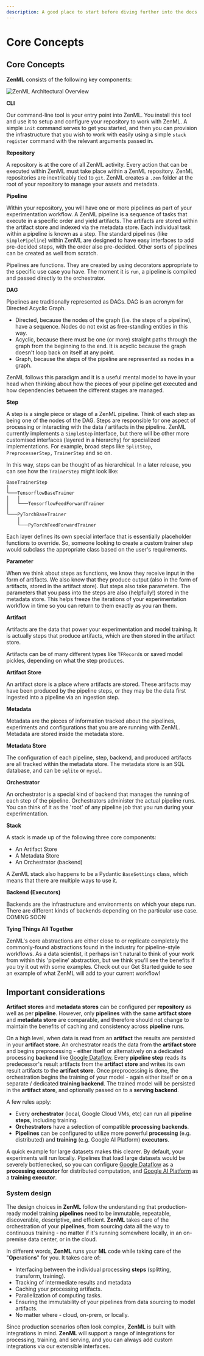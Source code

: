 ```yaml
---
description: A good place to start before diving further into the docs.
---
```


# Core Concepts

## Core Concepts

**ZenML** consists of the following key components:

![ZenML Architectural Overview](.gitbook/assets/Architecture_Diagram.png)

**CLI**

Our command-line tool is your entry point into ZenML. You install this tool and use it to setup and configure your repository to work with ZenML. A simple `init` command serves to get you started, and then you can provision the infrastructure that you wish to work with easily using a simple `stack register` command with the relevant arguments passed in.

**Repository**

A repository is at the core of all ZenML activity. Every action that can be executed within ZenML must take place within a ZenML repository. ZenML repositories are inextricably tied to `git`. ZenML creates a `.zen` folder at the root of your repository to manage your assets and metadata.

**Pipeline**

Within your repository, you will have one or more pipelines as part of your experimentation workflow. A ZenML pipeline is a sequence of tasks that execute in a specific order and yield artifacts. The artifacts are stored within the artifact store and indexed via the metadata store. Each individual task within a pipeline is known as a step. The standard pipelines \(like `SimplePipeline`\) within ZenML are designed to have easy interfaces to add pre-decided steps, with the order also pre-decided. Other sorts of pipelines can be created as well from scratch.

Pipelines are functions. They are created by using decorators appropriate to the specific use case you have. The moment it is `run`, a pipeline is compiled and passed directly to the orchestrator.

**DAG**

Pipelines are traditionally represented as DAGs. DAG is an acronym for Directed Acyclic Graph.

* Directed, because the nodes of the graph \(i.e. the steps of a pipeline\), have a sequence. Nodes do not exist as free-standing entities in this way.
* Acyclic, because there must be one \(or more\) straight paths through the graph from the beginning to the end. It is acyclic because the graph doesn't loop back on itself at any point.
* Graph, because the steps of the pipeline are represented as nodes in a graph.

ZenML follows this paradigm and it is a useful mental model to have in your head when thinking about how the pieces of your pipeline get executed and how dependencies between the different stages are managed.

**Step**

A step is a single piece or stage of a ZenML pipeline. Think of each step as being one of the nodes of the DAG. Steps are responsible for one aspect of processing or interacting with the data / artifacts in the pipeline. ZenML currently implements a `SimpleStep` interface, but there will be other more customised interfaces \(layered in a hierarchy\) for specialized implementations. For example, broad steps like `SplitStep`, `PreprocesserStep,` `TrainerStep` and so on.

In this way, steps can be thought of as hierarchical. In a later release, you can see how the `TrainerStep` might look like:

```text
BaseTrainerStep
│
└───TensorflowBaseTrainer
│   │
│   └───TensorflowFeedForwardTrainer
│
└───PyTorchBaseTrainer
    │
    └───PyTorchFeedForwardTrainer
```

Each layer defines its own special interface that is essentially placeholder functions to override. So, someone looking to create a custom trainer step would subclass the appropriate class based on the user's requirements.

**Parameter**

When we think about steps as functions, we know they receive input in the form of artifacts. We also know that they produce output \(also in the form of artifacts, stored in the artifact store\). But steps also take parameters. The parameters that you pass into the steps are also \(helpfully!\) stored in the metadata store. This helps freeze the iterations of your experimentation workflow in time so you can return to them exactly as you ran them.

**Artifact**

Artifacts are the data that power your experimentation and model training. It is actually steps that produce artifacts, which are then stored in the artifact store.

Artifacts can be of many different types like `TFRecord`s or saved model pickles, depending on what the step produces.

**Artifact Store**

An artifact store is a place where artifacts are stored. These artifacts may have been produced by the pipeline steps, or they may be the data first ingested into a pipeline via an ingestion step.

**Metadata**

Metadata are the pieces of information tracked about the pipelines, experiments and configurations that you are are running with ZenML. Metadata are stored inside the metadata store.

**Metadata Store**

The configuration of each pipeline, step, backend, and produced artifacts are all tracked within the metadata store. The metadata store is an SQL database, and can be `sqlite` or `mysql`.

**Orchestrator**

An orchestrator is a special kind of backend that manages the running of each step of the pipeline. Orchestrators administer the actual pipeline runs. You can think of it as the 'root' of any pipeline job that you run during your experimentation.

**Stack**

A stack is made up of the following three core components:

* An Artifact Store
* A Metadata Store
* An Orchestrator \(backend\)

A ZenML stack also happens to be a Pydantic `BaseSettings` class, which means that there are multiple ways to use it.

**Backend \(Executors\)**

Backends are the infrastructure and environments on which your steps run. There are different kinds of backends depending on the particular use case. COMING SOON

**Tying Things All Together**

ZenML's core abstractions are either close to or replicate completely the commonly-found abstractions found in the industry for pipeline-style workflows. As a data scientist, it perhaps isn't natural to think of your work from within this 'pipeline' abstraction, but we think you'll see the benefits if you try it out with some examples. Check out our Get Started guide to see an example of what ZenML will add to your current workflow!

## Important considerations

**Artifact stores** and **metadata stores** can be configured per **repository** as well as per **pipeline**. However, only **pipelines** with the same **artifact store** and **metadata store** are comparable, and therefore should not change to maintain the benefits of caching and consistency across **pipeline** runs.

On a high level, when data is read from an **artifact** the results are persisted in your **artifact store**. An orchestrator reads the data from the **artifact store** and begins preprocessing - either itself or alternatively on a dedicated processing **backend** like [Google Dataflow](https://cloud.google.com/dataflow). Every **pipeline step** reads its predecessor's result artifacts from the **artifact store** and writes its own result artifacts to the **artifact store**. Once preprocessing is done, the orchestration begins the training of your model - again either itself or on a separate / dedicated **training backend**. The trained model will be persisted in the **artifact store**, and optionally passed on to a **serving backend**.

A few rules apply:

* Every **orchestrator** \(local, Google Cloud VMs, etc\) can run all **pipeline steps**, including training.
* **Orchestrators** have a selection of compatible **processing backends**.
* **Pipelines** can be configured to utilize more powerful **processing** \(e.g. distributed\) and **training** \(e.g. Google AI Platform\) **executors**.

A quick example for large datasets makes this clearer. By default, your experiments will run locally. Pipelines that load large datasets would be severely bottlenecked, so you can configure [Google Dataflow](https://cloud.google.com/dataflow) as a **processing executor** for distributed computation, and [Google AI Platform](https://cloud.google.com/ai-platform) as a **training executor**.

### System design

The design choices in **ZenML** follow the understanding that production-ready model training **pipelines** need to be immutable, repeatable, discoverable, descriptive, and efficient. **ZenML** takes care of the orchestration of your **pipelines**, from sourcing data all the way to continuous training - no matter if it's running somewhere locally, in an on-premise data center, or in the cloud.

In different words, **ZenML** runs your **ML** code while taking care of the "**Op**eration**s**" for you. It takes care of:

* Interfacing between the individual processing **steps** \(splitting, transform, training\).
* Tracking of intermediate results and metadata
* Caching your processing artifacts.
* Parallelization of computing tasks.
* Ensuring the immutability of your pipelines from data sourcing to model artifacts.
* No matter where - cloud, on-prem, or locally.

Since production scenarios often look complex, **ZenML** is built with integrations in mind. **ZenML** will support a range of integrations for processing, training, and serving, and you can always add custom integrations via our extensible interfaces.

